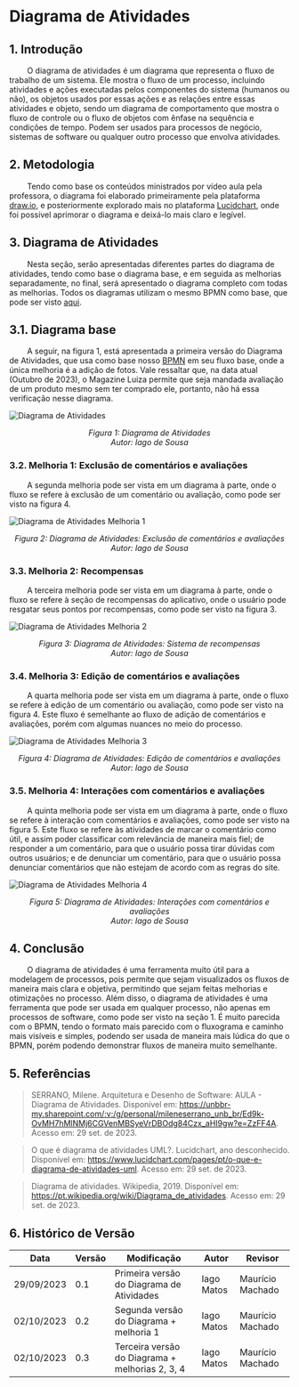# Diagrama de Atividades

## 1. Introdução

&emsp;&emsp; O diagrama de atividades é um diagrama que representa o fluxo de trabalho de um sistema. Ele mostra o fluxo de um processo, incluindo atividades e ações executadas pelos componentes do sistema (humanos ou não), os objetos usados por essas ações e as relações entre essas atividades e objeto, sendo um diagrama de comportamento que mostra o fluxo de controle ou o fluxo de objetos com ênfase na sequência e condições de tempo. Podem ser usados para processos de negócio, sistemas de software ou qualquer outro processo que envolva atividades.

## 2. Metodologia

&emsp;&emsp; Tendo como base os conteúdos ministrados por vídeo aula pela professora, o diagrama foi elaborado primeiramente pela plataforma [draw.io](https://app.diagrams.net/), e posteriormente explorado mais no plataforma [Lucidchart](https://www.lucidchart.com/), onde foi possível aprimorar o diagrama e deixá-lo mais claro e legível.

## 3. Diagrama de Atividades

&emsp;&emsp; Nesta seção, serão apresentadas diferentes partes do diagrama de atividades, tendo como base o diagrama base, e em seguida as melhorias separadamente, no final, será apresentado o diagrama completo com todas as melhorias. Todos os diagramas utilizam o mesmo BPMN como base, que pode ser visto [aqui](./Base/BPMN.md).

## 3.1. Diagrama base

&emsp;&emsp; A seguir, na figura 1, está apresentada a primeira versão do Diagrama de Atividades, que usa como base nosso [BPMN](./Base/BPMN.md) em seu fluxo base, onde a única melhoria é a adição de fotos. Vale ressaltar que, na data atual (Outubro de 2023), o Magazine Luiza permite que seja mandada avaliação de um produto mesmo sem ter comprado ele, portanto, não há essa verificação nesse diagrama.

![Diagrama de Atividades](../Assets/Diagrama_de_atividades.svg)

<em><center>Figura 1: Diagrama de Atividades<br>
Autor: Iago de Sousa</center></em>

### 3.2. Melhoria 1: Exclusão de comentários e avaliações

&emsp;&emsp; A segunda melhoria pode ser vista em um diagrama à parte, onde o fluxo se refere à exclusão de um comentário ou avaliação, como pode ser visto na figura 4.

![Diagrama de Atividades Melhoria 1](../Assets/Diagrama_de_atividades_melhorias1.svg)

<em><center>Figura 2: Diagrama de Atividades: Exclusão de comentários e avaliações<br>
Autor: Iago de Sousa</center></em>

### 3.3. Melhoria 2: Recompensas

&emsp;&emsp; A terceira melhoria pode ser vista em um diagrama à parte, onde o fluxo se refere à seção de recompensas do aplicativo, onde o usuário pode resgatar seus pontos por recompensas, como pode ser visto na figura 3.

![Diagrama de Atividades Melhoria 2](../Assets/Diagrama_de_atividades_melhorias2.svg)

<em><center>Figura 3: Diagrama de Atividades: Sistema de recompensas<br>
Autor: Iago de Sousa</center></em>

### 3.4. Melhoria 3: Edição de comentários e avaliações

&emsp;&emsp; A quarta melhoria pode ser vista em um diagrama à parte, onde o fluxo se refere à edição de um comentário ou avaliação, como pode ser visto na figura 4. Este fluxo é semelhante ao fluxo de adição de comentários e avaliações, porém com algumas nuances no meio do processo.

![Diagrama de Atividades Melhoria 3](../Assets/Diagrama_de_atividades_melhorias3.svg)

<em><center>Figura 4: Diagrama de Atividades: Edição de comentários e avaliações<br>
Autor: Iago de Sousa</center></em>

### 3.5. Melhoria 4: Interações com comentários e avaliações

&emsp;&emsp; A quinta melhoria pode ser vista em um diagrama à parte, onde o fluxo se refere à interação com comentários e avaliações, como pode ser visto na figura 5. Este fluxo se refere às atividades de marcar o comentário como útil, e assim poder classificar com relevância de maneira mais fiel; de responder a um comentário, para que o usuário possa tirar dúvidas com outros usuários; e de denunciar um comentário, para que o usuário possa denunciar comentários que não estejam de acordo com as regras do site.

![Diagrama de Atividades Melhoria 4](../Assets/Diagrama_de_atividades_melhorias4.svg)

<em><center>Figura 5: Diagrama de Atividades: Interações com comentários e avaliações<br>
Autor: Iago de Sousa</center></em>

## 4. Conclusão

&emsp;&emsp; O diagrama de atividades é uma ferramenta muito útil para a modelagem de processos, pois permite que sejam visualizados os fluxos de maneira mais clara e objetiva, permitindo que sejam feitas melhorias e otimizações no processo. Além disso, o diagrama de atividades é uma ferramenta que pode ser usada em qualquer processo, não apenas em processos de software, como pode ser visto na seção 1. É muito parecida com o BPMN, tendo o formato mais parecido com o fluxograma e caminho mais visíveis e simples, podendo ser usada de maneira mais lúdica do que o BPMN, porém podendo demonstrar fluxos de maneira muito semelhante.

## 5. Referências

> SERRANO, Milene. Arquitetura e Desenho de Software: AULA - Diagrama de Atividades. Disponível em: <https://unbbr-my.sharepoint.com/:v:/g/personal/mileneserrano_unb_br/Ed9k-OvMH7hMlNMj6CGVenMBSyeVrDBOdg84Czx_aHI9gw?e=ZzFF4A>. Acesso em: 29 set. de 2023.

> O que é diagrama de atividades UML?. Lucidchart, ano desconhecido. Disponível em: <https://www.lucidchart.com/pages/pt/o-que-e-diagrama-de-atividades-uml>. Acesso em: 29 set. de 2023.

> Diagrama de atividades. Wikipedia, 2019. Disponível em: <https://pt.wikipedia.org/wiki/Diagrama_de_atividades>. Acesso em: 29 set. de 2023.

## 6. Histórico de Versão

| Data       | Versão | Modificação                                     | Autor      | Revisor          |
|------------|--------|-------------------------------------------------|------------|------------------|
| 29/09/2023 | 0.1    | Primeira versão do Diagrama de Atividades       | Iago Matos | Maurício Machado |
| 02/10/2023 | 0.2    | Segunda versão do Diagrama + melhoria 1         | Iago Matos | Maurício Machado |
| 02/10/2023 | 0.3    | Terceira versão do Diagrama + melhorias 2, 3, 4 | Iago Matos | Maurício Machado |
